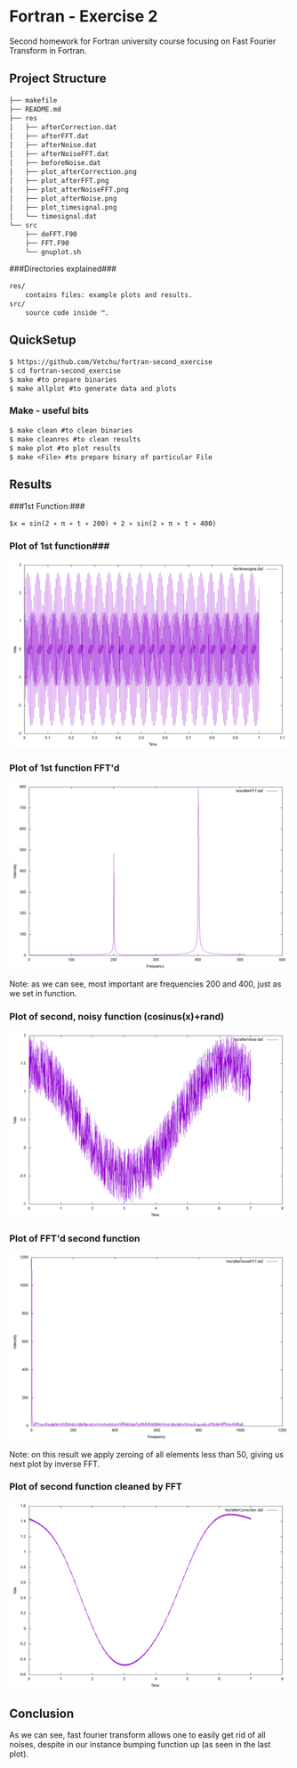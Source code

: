 # Fortran - Exercise 2 #

Second homework for Fortran university course focusing on Fast Fourier Transform in Fortran.

## Project Structure ##

	├── makefile
	├── README.md
	├── res
	│   ├── afterCorrection.dat
	│   ├── afterFFT.dat
	│   ├── afterNoise.dat
	│   ├── afterNoiseFFT.dat
	│   ├── beforeNoise.dat
	│   ├── plot_afterCorrection.png
	│   ├── plot_afterFFT.png
	│   ├── plot_afterNoiseFFT.png
	│   ├── plot_afterNoise.png
	│   ├── plot_timesignal.png
	│   └── timesignal.dat
	└── src
	    ├── deFFT.F90
	    ├── FFT.F90
	    └── gnuplot.sh

###Directories explained###

	res/
		contains files: example plots and results.
	src/
		source code inside ™.

## QuickSetup ##

	$ https://github.com/Vetchu/fortran-second_exercise
	$ cd fortran-second_exercise
	$ make #to prepare binaries
	$ make allplot #to generate data and plots
	
### Make - useful bits ###

	$ make clean #to clean binaries
	$ make cleanres #to clean results
	$ make plot #to plot results
	$ make <File> #to prepare binary of particular File
	
## Results ##

###1st Function:###

	$x = sin(2 ∗ π ∗ t ∗ 200) + 2 ∗ sin(2 ∗ π ∗ t ∗ 400)


### Plot of 1st function###

![](res/plot_timesignal.png)

### Plot of 1st function FFT'd ###

![](res/plot_afterFFT.png)

Note: as we can see, most important are frequencies 200 and 400, just as we set in function.


### Plot of second, noisy function (cosinus(x)+rand) ###

![](res/plot_afterNoise.png)

### Plot of FFT'd second function ###

![](res/plot_afterNoiseFFT.png)

Note: on this result we apply zeroing of all elements less than 50, giving us next plot by inverse FFT.

### Plot of second function cleaned by FFT ###

![](res/plot_afterCorrection.png)

## Conclusion ##

As we can see, fast fourier transform allows   one to easily get rid of all noises, despite in our instance bumping function up (as seen in the last plot).